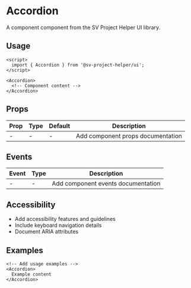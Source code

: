 # Accordion

A component component from the SV Project Helper UI library.

## Usage

```svelte
<script>
  import { Accordion } from '@sv-project-helper/ui';
</script>

<Accordion>
  <!-- Component content -->
</Accordion>
```

## Props

| Prop | Type | Default | Description |
|------|------|---------|-------------|
| - | - | - | Add component props documentation |

## Events

| Event | Type | Description |
|-------|------|-------------|
| - | - | Add component events documentation |

## Accessibility

- Add accessibility features and guidelines
- Include keyboard navigation details
- Document ARIA attributes

## Examples

```svelte
<!-- Add usage examples -->
<Accordion>
  Example content
</Accordion>
```